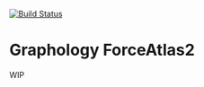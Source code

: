 [![Build Status](https://travis-ci.org/graphology/graphology-forceatlas2.svg)](https://travis-ci.org/graphology/graphology-forceatlas2)

# Graphology ForceAtlas2

WIP
